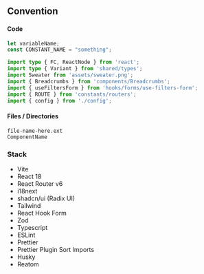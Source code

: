 ## Convention
#### Code
```ts 
let variableName; 
const CONSTANT_NAME = "something";

import type { FC, ReactNode } from 'react';
import type { Variant } from 'shared/types';
import Sweater from 'assets/sweater.png';
import { Breadcrumbs } from 'components/Breadcrumbs';
import { useFiltersForm } from 'hooks/forms/use-filters-form';
import { ROUTE } from 'constants/routers';
import { config } from './config';
```
#### Files / Directories
```
file-name-here.ext
ComponentName
```

### Stack
* Vite
* React 18
* React Router v6
* i18next
* shadcn/ui (Radix UI)
* Tailwind
* React Hook Form
* Zod
* Typescript
* ESLint
* Prettier
* Prettier Plugin Sort Imports
* Husky
* Reatom
